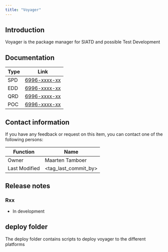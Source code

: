 ```yaml
---
title: "Voyager"
---
```


## Introduction
Voyager is the package manager for SIATD and possible Test Development

## Documentation
|Type|Link|
|----|----|
|SPD|[6996-xxxx-xx](https://orionfs.app.local/pn/6996xxxxxx)|
|EDD|[6996-xxxx-xx](https://orionfs.app.local/pn/6996xxxxxx)|
|QRD|[6996-xxxx-xx](https://orionfs.app.local/pn/6996xxxxxx)|
|POC|[6996-xxxx-xx](https://orionfs.app.local/pn/6996xxxxxx)|

## Contact information
If you have any feedback or request on this item, you can contact one of the following persons:

|Function|Name|
|--------|----|
|Owner   |Maarten Tamboer|
|Last Modified |<tag_last_commit_by>|

## Release notes

### Rxx
* In development

## deploy folder
The deploy folder contains scripts to deploy voyager to the different platforms
